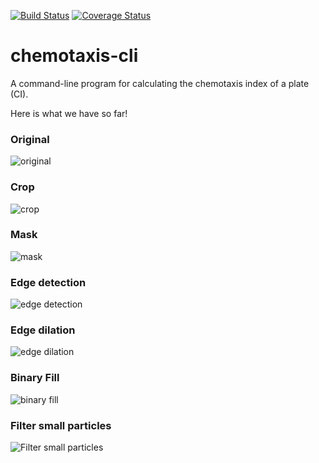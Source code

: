 [![Build Status](https://travis-ci.org/danielecook/python-cli-skeleton.svg?branch=master)](https://travis-ci.org/danielecook/python-cli-skeleton) [![Coverage Status](https://coveralls.io/repos/github/danielecook/python-cli-skeleton/badge.svg?branch=master)](https://coveralls.io/github/danielecook/python-cli-skeleton?branch=master)

# chemotaxis-cli

A command-line program for calculating the chemotaxis index of a plate (CI). 

Here is what we have so far!

### Original

![original](img/e1m.png)

### Crop

![crop](img/e1m.05_crop.png)

### Mask

![mask](img/e1m.06_mask.png)

### Edge detection

![edge detection](img/e1m.07_edges.png)

### Edge dilation

![edge dilation](img/e1m.08_dilation.png)

### Binary Fill

![binary fill](img/e1m.09_fill.png)

### Filter small particles

![Filter small particles](img/e1m.10_filter_small.png)
